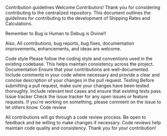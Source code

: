 Contribution guidelines
Welcome Contributors!
Thank you for considering contributing to the centralized repository. This document outlines the guidelines for contributing to the development of Shipping Rates and Calculations.

Remember to Bug is Human to Debug is Divine!!

Also,
All contributions, bug reports, bug fixes, documentation improvements, enhancements, and ideas are welcome.

Code style
Please follow the coding style and conventions used in the existing codebase. This helps maintain consistency across the project.
Documentation
Ensure that your contributions are well-documented. Include comments in your code where necessary and provide a clear and concise description of your changes in the pull request.
Testing
Before submitting a pull request, make sure your changes have been tested thoroughly. Include relevant test cases and ensure that existing tests pass.
Issue tracker
Check the issue tracker for any open issues or feature requests. If you're working on something, please comment on the issue to let others know.
Code review

All contributions will go through a code review process. Be open to feedback and be willing to make changes if necessary. Code reviews help maintain code quality and consistency.
Thank you for your contribution!
